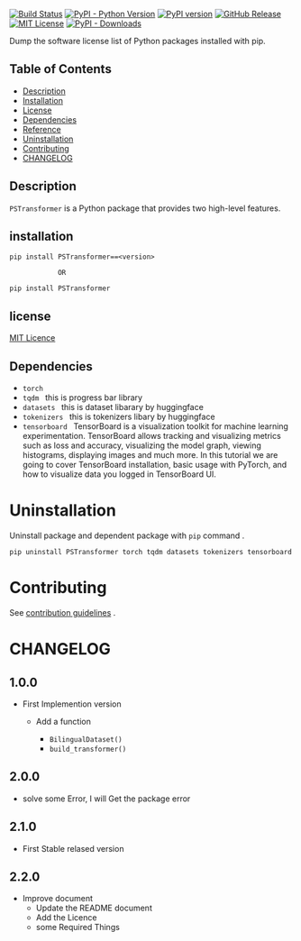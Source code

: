 
[![Build Status](https://github.com/raimon49/pip-licenses/workflows/Python%20package/badge.svg)](https://github.com/ProgramerSalar/PSTransformer) [![PyPI - Python Version](https://img.shields.io/pypi/pyversions/pip-licenses.svg)](https://pypi.org/project/pip-licenses/) [![PyPI version](https://badge.fury.io/py/pip-licenses.svg)](https://pypi.org/project/PSTransformer/) [![GitHub Release](https://img.shields.io/github/release/raimon49/pip-licenses.svg)](https://pypi.org/project/PSTransformer/#history)  [![MIT License](http://img.shields.io/badge/license-MIT-green.svg)](https://miro.medium.com/v2/resize:fit:1024/1*dEy_wxit00QBXp58H-YRRQ.png) [![PyPI - Downloads](https://img.shields.io/pypi/dm/pip-licenses)](https://pypistats.org/packages/pip-licenses)


Dump the software license list of Python packages installed with pip.

## Table of Contents

* [Description](#description)
* [Installation](#installation)
* [License](#license)
* [Dependencies](#Dependencies)
* [Reference](https://github.com/ProgramerSalar/PSTransformer/blob/master/REFERENCE.md)
* [Uninstallation](#uninstallation)
* [Contributing](#contributing)
* [CHANGELOG](#CHANGELOG)



## Description

`PSTransformer` is a Python package that provides two high-level features.


## installation
```
pip install PSTransformer==<version>

            OR

pip install PSTransformer
```






## license 
[MIT Licence](https://github.com/ProgramerSalar/PSTransformer/blob/master/LICENSE)

## Dependencies 
- ```torch``` 
- ```tqdm ``` this is progress bar library
- ```datasets ```  this is dataset libarary by huggingface
- ```tokenizers ```  this is tokenizers libary by huggingface
- ```tensorboard ```  TensorBoard is a visualization toolkit for machine learning experimentation. TensorBoard allows tracking and visualizing metrics such as loss and accuracy, visualizing the model graph, viewing histograms, displaying images and much more. In this tutorial we are going to cover TensorBoard installation, basic usage with PyTorch, and how to visualize data you logged in TensorBoard UI.


# Uninstallation
Uninstall package and dependent package with ```pip``` command .
```
pip uninstall PSTransformer torch tqdm datasets tokenizers tensorboard
```

# Contributing 
See [contribution guidelines](https://github.com/ProgramerSalar/PSTransformer/blob/master/CONTRIBUTING.md) .


# CHANGELOG

## 1.0.0

- First Implemention version
    - Add a function 

        - ```BilingualDataset()```
        - ```build_transformer()```


## 2.0.0
- solve some Error, I will Get the package error 

## 2.1.0 
- First Stable relased version

   

## 2.2.0
- Improve document
    - Update the README document
    - Add the Licence 
    - some Required Things 


